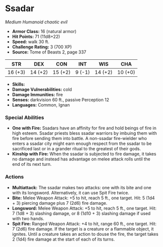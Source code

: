 # Ssadar

*Medium* *Humanoid* *chaotic evil*

- **Armor Class:** 16 (natural armor)
- **Hit Points:** 71 (11d8+22)
- **Speed:** walk 30 ft.
- **Challenge Rating:** 3 (700 XP)
- **Source:** Tome of Beasts 2, page 337

| STR | DEX | CON | INT | WIS | CHA |
| --- | --- | --- | --- | --- | --- |
| 16 (+3) | 14 (+2) | 15 (+2) | 9 (-1) | 14 (+2) | 10 (+0) |

- **Skills:** 
- **Damage Vulnerabilities:** cold
- **Damage Immunities:** fire
- **Senses:** darkvision 60 ft., passive Perception 12
- **Languages:** Common, Ignan

### Special Abilities

- **One with Fire:** Ssadars have an affinity for fire and hold beings of fire in high esteem. Ssadar priests bless ssadar warriors by imbuing them with fire before sending them into battle. A non-ssadar fire-wielder who enters a ssadar city might earn enough respect from the ssadar to be sacrificed last or in a grander ritual to the greatest of their gods.
- **Kinship with Fire:** When the ssadar is subjected to fire damage, it takes no damage and instead has advantage on melee attack rolls until the end of its next turn.

### Actions

- **Multiattack:** The ssadar makes two attacks: one with its bite and one with its longsword. Alternatively, it can use Spit Fire twice.
- **Bite:** Melee Weapon Attack: +5 to hit, reach 5 ft., one target. Hit: 5 (1d4 + 3) piercing damage plus 7 (2d6) fire damage.
- **Longsword:** Melee Weapon Attack: +5 to hit, reach 5 ft., one target. Hit: 7 (1d8 + 3) slashing damage, or 8 (1d10 + 3) slashing damage if used with two hands.
- **Spit Fire:** Ranged Weapon Attack: +4 to hit, range 60 ft., one target. Hit: 7 (2d6) fire damage. If the target is a creature or a flammable object, it ignites. Until a creature takes an action to douse the fire, the target takes 2 (1d4) fire damage at the start of each of its turns.


